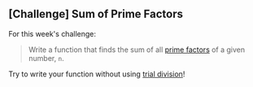 ## [Challenge] Sum of Prime Factors

For this week's challenge: 

>Write a function that finds the sum of all [prime factors](https://en.wikipedia.org/wiki/Prime_factor) of a given number, `n`. 

Try to write your function without using [trial division](http://mathworld.wolfram.com/TrialDivision.html)! 
